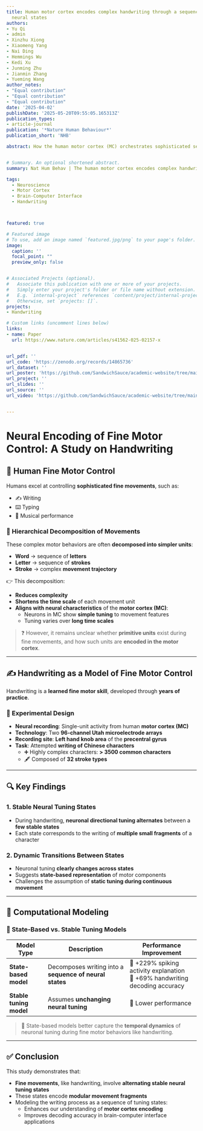 ```yaml
---
title: Human motor cortex encodes complex handwriting through a sequence of stable
  neural states
authors:
- Yu Qi
- admin
- Xinzhu Xiong
- Xiaomeng Yang
- Nai Ding
- Hemmings Wu
- Kedi Xu
- Junming Zhu
- Jianmin Zhang
- Yueming Wang
author_notes:
- "Equal contribution"
- "Equal contribution"
- "Equal contribution"
date: '2025-04-02'
publishDate: '2025-05-20T09:55:05.165313Z'
publication_types:
- article-journal
publication: '*Nature Human Behaviour*'
publication_short: 'NHB'

abstract: How the human motor cortex (MC) orchestrates sophisticated sequences of fine movements such as handwriting remains a puzzle. Here we investigate this question through Utah array recordings from human MC during attempted handwriting of Chinese characters (n = 306, each consisting of 6.3 +/- 2.0 strokes). We find that MC activity evolves through a sequence of states corresponding to the writing of stroke fragments during complicated handwriting. The directional tuning curve of MC neurons remains stable within states, but its gain or preferred direction strongly varies across states. By building models that can automatically infer the neural states and implement state-dependent directional tuning, we can significantly better explain the firing pattern of individual neurons and reconstruct recognizable handwriting trajectories with 69\% improvement compared with baseline models. Our findings unveil that skilled and sophisticated movements are encoded through state-specific neural configurations.


# Summary. An optional shortened abstract.
summary: Nat Hum Behav | The human motor cortex encodes complex handwriting by transitioning through neural states, each with distinct directional tuning, enabling accurate reconstruction of written characters.

tags:
  - Neuroscience
  - Motor Cortex
  - Brain-Computer Interface
  - Handwriting



featured: true

# Featured image
# To use, add an image named `featured.jpg/png` to your page's folder. 
image:
  caption: ''
  focal_point: ""
  preview_only: false


# Associated Projects (optional).
#   Associate this publication with one or more of your projects.
#   Simply enter your project's folder or file name without extension.
#   E.g. `internal-project` references `content/project/internal-project/index.md`.
#   Otherwise, set `projects: []`.
projects:
- Handwriting

# Custom links (uncomment lines below)
links:
- name: Paper
  url: https://www.nature.com/articles/s41562-025-02157-x


url_pdf: ''
url_code: 'https://zenodo.org/records/14865736'
url_dataset: ''
url_poster: 'https://github.com/SandwichSauce/academic-website/tree/main/content/publication/2025-nhb-human/2025-nhb-human-poster.pdf'
url_project: ''
url_slides: ''
url_source: ''
url_video: 'https://github.com/SandwichSauce/academic-website/tree/main/content/publication/2025-nhb-human/2025-nhb-human-video.mp4'


---
```


<!-- This work is driven by the results in my [previous paper](/publication/conference-paper/) on LLMs.

{{% callout note %}}
Create your slides in Markdown - click the *Slides* button to check out the example.
{{% /callout %}}

Add the publication's **full text** or **supplementary notes** here. You can use rich formatting such as including [code, math, and images](https://docs.hugoblox.com/content/writing-markdown-latex/). -->

# Neural Encoding of Fine Motor Control: A Study on Handwriting

## 🧠 Human Fine Motor Control

Humans excel at controlling **sophisticated fine movements**, such as:
- ✍️ Writing  
- ⌨️ Typing  
- 🎼 Musical performance  

### 🔁 Hierarchical Decomposition of Movements

These complex motor behaviors are often **decomposed into simpler units**:
- **Word** → sequence of **letters**
- **Letter** → sequence of **strokes**
- **Stroke** → complex **movement trajectory**

👉 This decomposition:
- **Reduces complexity**
- **Shortens the time scale** of each movement unit
- **Aligns with neural characteristics** of the **motor cortex (MC)**:
  - Neurons in MC show **simple tuning** to movement features
  - Tuning varies over **long time scales**

> ❓ However, it remains unclear whether **primitive units** exist during fine movements, and how such units are **encoded in the motor cortex**.

---

## ✍️ Handwriting as a Model of Fine Motor Control

Handwriting is a **learned fine motor skill**, developed through **years of practice**.

### 🧪 Experimental Design

- **Neural recording**: Single-unit activity from human **motor cortex (MC)**
- **Technology**: Two **96-channel Utah microelectrode arrays**
- **Recording site**: **Left hand knob area** of the **precentral gyrus**
- **Task**: Attempted **writing of Chinese characters**
  - ➕ Highly complex characters: **> 3500 common characters**
  - 🖋️ Composed of **32 stroke types**

---

## 🔍 Key Findings

### 1. **Stable Neural Tuning States**

- During handwriting, **neuronal directional tuning alternates** between a **few stable states**
- Each state corresponds to the writing of **multiple small fragments** of a character

### 2. **Dynamic Transitions Between States**

- Neuronal tuning **clearly changes across states**
- Suggests **state-based representation** of motor components
- Challenges the assumption of **static tuning during continuous movement**

---

## 🧮 Computational Modeling

### 🔄 State-Based vs. Stable Tuning Models

| Model Type             | Description                                           | Performance Improvement |
|------------------------|-------------------------------------------------------|--------------------------|
| **State-based model**  | Decomposes writing into a **sequence of neural states** | 🔼 +229% spiking activity explanation<br>🔼 +69% handwriting decoding accuracy |
| **Stable tuning model**| Assumes **unchanging neural tuning**                 | 🔽 Lower performance     |

> 🧠 State-based models better capture the **temporal dynamics** of neuronal tuning during fine motor behaviors like handwriting.

---

## ✅ Conclusion

This study demonstrates that:
- **Fine movements**, like handwriting, involve **alternating stable neural tuning states**
- These states encode **modular movement fragments**
- Modeling the writing process as a sequence of tuning states:
  - Enhances our understanding of **motor cortex encoding**
  - Improves decoding accuracy in brain-computer interface applications


